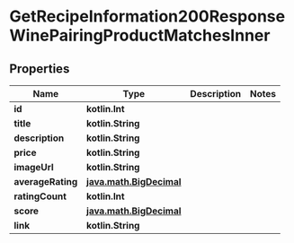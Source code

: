 
# GetRecipeInformation200ResponseWinePairingProductMatchesInner

## Properties
Name | Type | Description | Notes
------------ | ------------- | ------------- | -------------
**id** | **kotlin.Int** |  | 
**title** | **kotlin.String** |  | 
**description** | **kotlin.String** |  | 
**price** | **kotlin.String** |  | 
**imageUrl** | **kotlin.String** |  | 
**averageRating** | [**java.math.BigDecimal**](java.math.BigDecimal.md) |  | 
**ratingCount** | **kotlin.Int** |  | 
**score** | [**java.math.BigDecimal**](java.math.BigDecimal.md) |  | 
**link** | **kotlin.String** |  | 



